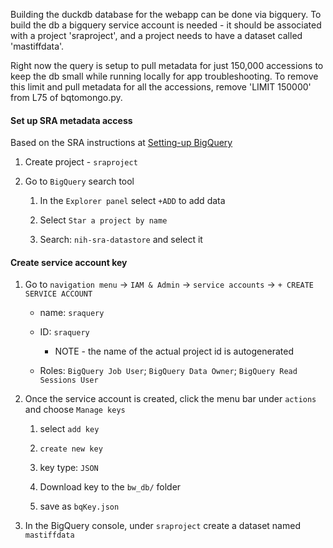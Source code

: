 Building the duckdb database for the webapp can be done via bigquery.
To build the db a bigquery service account is needed -
it should be associated with a project 'sraproject',
and a project needs to have a dataset called 'mastiffdata'.

Right now the query is setup to pull metadata for just 150,000 accessions to keep the db small
while running locally for app troubleshooting.
To remove this limit and pull metadata for all the accessions,
remove 'LIMIT 150000' from L75 of bqtomongo.py.

#### Set up SRA metadata access

<!-- start sra-metadata-access -->

Based on the SRA instructions at [Setting-up BigQuery](https://www.ncbi.nlm.nih.gov/sra/docs/sra-bigquery/)

1. Create project - `sraproject`

2. Go to `BigQuery` search tool

   1. In the `Explorer panel` select `+ADD` to add data

   2. Select `Star a project by name`

   3. Search: `nih-sra-datastore` and select it

#### Create service account key

1. Go to `navigation menu` -> `IAM & Admin` -> `service accounts` -> `+ CREATE SERVICE ACCOUNT`

   - name: `sraquery`

   - ID: `sraquery`

     - NOTE - the name of the actual project id is autogenerated

   - Roles: `BigQuery Job User`; `BigQuery Data Owner`; `BigQuery Read Sessions User`

2. Once the service account is created, click the menu bar under `actions` and choose `Manage keys`

   1. select `add key`

   2. `create new key`

   3. key type: `JSON`

   4. Download key to the `bw_db/` folder

   5. save as `bqKey.json`

3. In the BigQuery console, under `sraproject` create a dataset named `mastiffdata`

<!-- end sra-metadata-access -->
